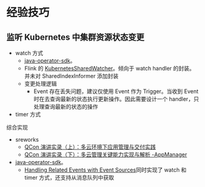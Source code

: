 # 经验技巧



## 监听 Kubernetes 中集群资源状态变更

* watch 方式
  * [java-operator-sdk](https://github.com/operator-framework/java-operator-sdk)。
  * Flink 的 [KubernetesSharedWatcher](https://github.com/apache/flink/blob/release-1.19/flink-kubernetes/src/main/java/org/apache/flink/kubernetes/kubeclient/KubernetesSharedWatcher.java)。倾向于 watch handler 的封装。并未对 SharedIndexInformer 添加封装
  * 变更处理逻辑
    * Event 存在丢失问题，建议仅使用 Event 作为 Trigger。当收到 Event 时在去查询最新的状态执行更新操作。因此需要设计一个 handler，只处理查询最新的状态的操作
* timer 方式

综合实现

* sreworks
  * [QCon 演讲实录（上）：多云环境下应用管理与交付实践](https://xie.infoq.cn/article/330fa3e9327c0836f193ba9b0)
  * [QCon 演讲实录（下）：多云管理关键能力实现与解析 -AppManager](https://xie.infoq.cn/article/ccf591830b980db73d0e5af9c)
* [java-operator-sdk](https://github.com/operator-framework/java-operator-sdk)。
  * [Handling Related Events with Event Sources](https://javaoperatorsdk.io/docs/features#handling-related-events-with-event-sources)同时实现了 watch 和 timer 方式，还支持从消息队列中获取
